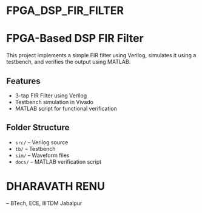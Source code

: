# FPGA_DSP_FIR_FILTER
# FPGA-Based DSP FIR Filter

This project implements a simple FIR filter using Verilog, simulates it using a testbench, and verifies the output using MATLAB.

## Features
- 3-tap FIR Filter using Verilog
- Testbench simulation in Vivado
- MATLAB script for functional verification

## Folder Structure
- `src/` – Verilog source
- `tb/` – Testbench
- `sim/` – Waveform files
- `docs/` – MATLAB verification script

 # DHARAVATH RENU
– BTech, ECE, IIITDM Jabalpur
